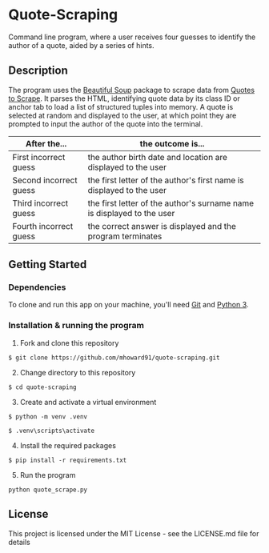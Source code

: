 # Quote-Scraping

Command line program, where a user receives four guesses to identify the author of a quote, aided by a series of hints.

## Description

The program uses the [Beautiful Soup](https://beautiful-soup-4.readthedocs.io/en/latest/#) package to scrape data from [Quotes to Scrape](http://quotes.toscrape.com/). It parses the HTML, identifying quote data by its class ID or anchor tab to load a list of structured tuples into memory. A quote is selected at random and displayed to the user, at which point they are prompted to input the author of the quote into the terminal.

| After the... | the outcome is... |
| --- | --- |
| First incorrect guess | the author birth date and location are displayed to the user |
| Second incorrect guess | the first letter of the author's first name is displayed to the user |
| Third incorrect guess | the first letter of the author's surname name is displayed to the user |
| Fourth incorrect guess | the correct answer is displayed and the program terminates |

## Getting Started

### Dependencies

To clone and run this app on your machine, you'll need [Git](https://git-scm.com) and [Python 3](http://python.org/).

### Installation & running the program 


1. Fork and clone this repository
```
$ git clone https://github.com/mhoward91/quote-scraping.git
```

2. Change directory to this repository
```
$ cd quote-scraping
```

3. Create and activate a virtual environment
```
$ python -m venv .venv

$ .venv\scripts\activate
```

4. Install the required packages
```
$ pip install -r requirements.txt
```

5. Run the program
```
python quote_scrape.py
```

## License

This project is licensed under the MIT License - see the LICENSE.md file for details
